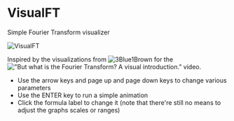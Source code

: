# VisualFT
Simple Fourier Transform visualizer

![VisualFT](https://xfx.net/stackoverflow/VisualFT/VisualFT.png)

Inspired by the visualizations from ![3Blue1Brown](https://www.youtube.com/channel/UCYO_jab_esuFRV4b17AJtAw) for the !["But what is the Fourier Transform? A visual introduction."](https://www.youtube.com/watch?v=spUNpyF58BY) video.

* Use the arrow keys and page up and page down keys to change various parameters
* Use the ENTER key to run a simple animation
* Click the formula label to change it (note that there're still no means to adjust the graphs scales or ranges)
